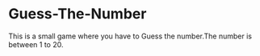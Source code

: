 # Guess-The-Number
This is a small game where you have to Guess the number.The number is between 1 to 20.
